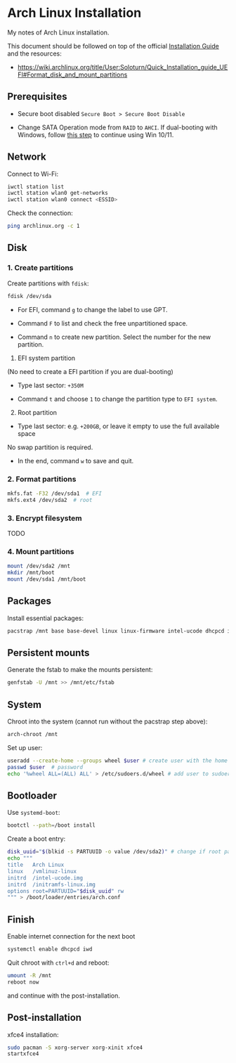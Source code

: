 # Arch Linux Installation

My notes of Arch Linux installation.

This document should be followed on top of
the official
[Installation Guide](https://wiki.archlinux.org/title/installation_guide) and
the resources:

- https://wiki.archlinux.org/title/User:Soloturn/Quick_Installation_guide_UEFI#Format_disk_and_mount_partitions

## Prerequisites

- Secure boot disabled `Secure Boot > Secure Boot Disable`

- Change SATA Operation mode from `RAID` to `AHCI`. If dual-booting with
  Windows, follow
  [this step](https://support.thinkcritical.com/kb/articles/switch-windows-10-from-raid-ide-to-ahci)
  to continue using Win 10/11.

## Network

Connect to Wi-Fi:

```sh
iwctl station list
iwctl station wlan0 get-networks
iwctl station wlan0 connect <ESSID>
```

Check the connection:

```sh
ping archlinux.org -c 1
```

## Disk

### 1. Create partitions

Create partitions with `fdisk`:

```sh
fdisk /dev/sda
```

- For EFI, command `g` to change the label to use GPT.

- Command `F` to list and check the free unpartitioned space.

- Command `n` to create new partition. Select the number for the new partition.

1) EFI system partition

(No need to create a EFI partition if you are dual-booting)

- Type last sector: `+350M`

- Command `t` and choose `1` to change the partition type to `EFI system`.

2) Root partition

- Type last sector: e.g. `+200GB`, or leave it empty to use the full available
  space

No swap partition is required.

- In the end, command `w` to save and quit.

### 2. Format partitions

```sh
mkfs.fat -F32 /dev/sda1  # EFI
mkfs.ext4 /dev/sda2  # root
```

### 3. Encrypt filesystem

TODO

### 4. Mount partitions

```sh
mount /dev/sda2 /mnt
mkdir /mnt/boot
mount /dev/sda1 /mnt/boot
```

## Packages

Install essential packages:

```sh
pacstrap /mnt base base-devel linux linux-firmware intel-ucode dhcpcd iwd vim
```

## Persistent mounts

Generate the fstab to make the mounts persistent:

```sh
genfstab -U /mnt >> /mnt/etc/fstab
```

## System

Chroot into the system (cannot run without the pacstrap step above):

```sh
arch-chroot /mnt
```

Set up user:

```sh
useradd --create-home --groups wheel $user # create user with the home directory
passwd $user  # password
echo '%wheel ALL=(ALL) ALL' > /etc/sudoers.d/wheel # add user to sudoers
```

## Bootloader

Use `systemd-boot`:

```sh
bootctl --path=/boot install
```

Create a boot entry:

```sh
disk_uuid="$(blkid -s PARTUUID -o value /dev/sda2)" # change if root part different
echo """
title   Arch Linux
linux   /vmlinuz-linux
initrd  /intel-ucode.img
initrd  /initramfs-linux.img
options root=PARTUUID="$disk_uuid" rw
""" > /boot/loader/entries/arch.conf
```

## Finish

Enable internet connection for the next boot

```sh
systemctl enable dhcpcd iwd
```

Quit chroot with `ctrl+d` and reboot:

```sh
umount -R /mnt
reboot now
```

and continue with the post-installation.

## Post-installation

xfce4 installation:

```sh
sudo pacman -S xorg-server xorg-xinit xfce4
startxfce4
```
